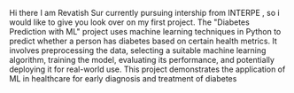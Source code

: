 Hi there I am Revatish Sur currently pursuing intership from INTERPE , so i would like to give you look over on my first project.
The "Diabetes Prediction with ML" project uses machine learning techniques in Python to predict whether a person has diabetes based on certain health metrics. It involves preprocessing the data, selecting a suitable machine learning algorithm, training the model, evaluating its performance, and potentially deploying it for real-world use. This project demonstrates the application of ML in healthcare for early diagnosis and treatment of diabetes
